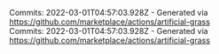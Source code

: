 Commits: 2022-03-01T04:57:03.928Z - Generated via https://github.com/marketplace/actions/artificial-grass
<br>
Commits: 2022-03-01T04:57:03.928Z - Generated via https://github.com/marketplace/actions/artificial-grass
<br>
